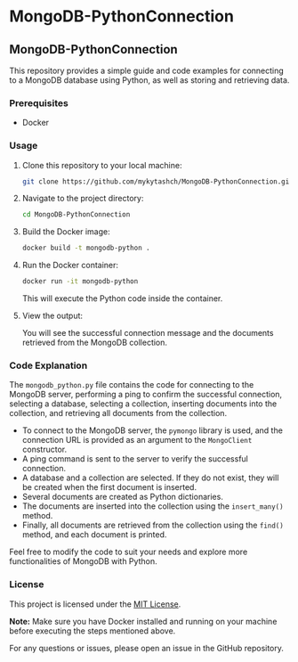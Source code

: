 # MongoDB-PythonConnection

## MongoDB-PythonConnection

This repository provides a simple guide and code examples for connecting to a MongoDB database using Python, as well as storing and retrieving data.

### Prerequisites
- Docker

### Usage
1. Clone this repository to your local machine:

   ```bash
   git clone https://github.com/mykytashch/MongoDB-PythonConnection.git
   ```

2. Navigate to the project directory:

   ```bash
   cd MongoDB-PythonConnection
   ```

3. Build the Docker image:

   ```bash
   docker build -t mongodb-python .
   ```

4. Run the Docker container:

   ```bash
   docker run -it mongodb-python
   ```

   This will execute the Python code inside the container.

5. View the output:

   You will see the successful connection message and the documents retrieved from the MongoDB collection.

### Code Explanation
The `mongodb_python.py` file contains the code for connecting to the MongoDB server, performing a ping to confirm the successful connection, selecting a database, selecting a collection, inserting documents into the collection, and retrieving all documents from the collection.

- To connect to the MongoDB server, the `pymongo` library is used, and the connection URL is provided as an argument to the `MongoClient` constructor.
- A ping command is sent to the server to verify the successful connection.
- A database and a collection are selected. If they do not exist, they will be created when the first document is inserted.
- Several documents are created as Python dictionaries.
- The documents are inserted into the collection using the `insert_many()` method.
- Finally, all documents are retrieved from the collection using the `find()` method, and each document is printed.

Feel free to modify the code to suit your needs and explore more functionalities of MongoDB with Python.

### License
This project is licensed under the [MIT License](LICENSE).

**Note:** Make sure you have Docker installed and running on your machine before executing the steps mentioned above.

For any questions or issues, please open an issue in the GitHub repository.
